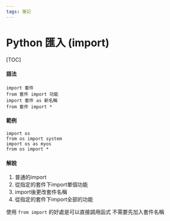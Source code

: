 ```yaml
---
tags: 筆記
---
```


# Python 匯入 (import)

[TOC]

#### 語法

```python=
import 套件
from 套件 import 功能
import 套件 as 新名稱
from 套件 import *
```

#### 範例

```python=
import os
from os import system
import os as myos
from os import *
```

#### 解說

1. 普通的import
2. 從指定的套件下import單個功能
3. import後更改套件名稱
4. 從指定的套件下import全部的功能

使用 `from import` 的好處是可以直接調用函式
不需要先加入套件名稱